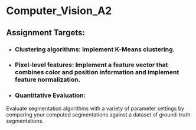 # Computer_Vision_A2
## Assignment Targets:
- ### Clustering algorithms: Implement K-Means clustering.
- ### Pixel-level features: Implement a feature vector that combines color and position information and implement feature normalization.
- ### Quantitative Evaluation: 
Evaluate segmentation algorithms with a variety of parameter settings by comparing your computed segmentations against a dataset of ground-truth segmentations.
